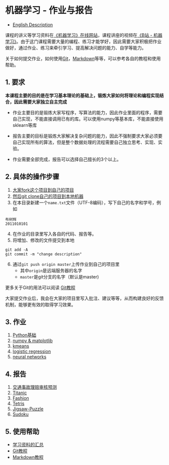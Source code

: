 # 机器学习 - 作业与报告

* [English Description](README_ENG.md)

课程的讲义等学习资料在[《机器学习》在线网站](https://gitee.com/pi-lab/machinelearning_notebook)，课程讲座的视频在[《B站 - 机器学习》](https://www.bilibili.com/video/BV1oZ4y1N7ei/)。由于这门课程需要大量的编程、练习才能学好，因此需要大家积极把作业做好，通过作业、练习来牵引学习、提高解决问题的能力、自学等能力。

关于如何提交作业，如何使用[Git](https://gitee.com/pi-lab/learn_programming/tree/master/6_tools/git/README.md)，[Markdown](https://gitee.com/pi-lab/learn_programming/blob/master/6_tools/markdown/README.md)等等，可以参考各自的教程和使用帮助。



## 1. 要求

**本课程主要的目的是在学习基本理论的基础上，锻炼大家如何将理论和编程实现结合，因此需要大家独立自主完成**

* 作业主要目的是锻炼大家写程序，写算法的能力，因此作业里面的程序，需要自己实现，不能直接调用已有的库。可以使用numpy等基本库，不能直接使用sklearn等库

* 报告主要的目标是锻炼大家解决复杂问题的能力，因此不强制要求大家必须要自己实现所有的算法，但是整个数据处理的流程需要自己独立思考、实现、实验。

* 作业需要全部完成，报告可以选择自己擅长的3个以上。

  

## 2. 具体的操作步骤

1. [大家fork这个项目到自己的项目](https://gitee.com/pi-lab/learn_programming/blob/master/6_tools/git/HowToForkClone.md)
2. [然后git clone自己的项目到本地机器](https://gitee.com/pi-lab/learn_programming/blob/master/6_tools/git/HowToForkClone.md)
3. 在本目录新建一个`name.txt`文件（UTF-8编码），写下自己的名字和学号，例如
```
布树辉
2011010101
```
4. 在作业的目录里写入各自的代码、报告等。
5. 将增加、修改的文件提交到本地
```
git add -A
git commit -m "change description"
```
6. 通过`git push origin master`上传作业到自己的项目里
    - 其中`origin`是远端服务器的名字
    - `master`是git分支的名字（默认是master)



更多关于Git的用法可以阅读 [Git教程](https://gitee.com/pi-lab/learn_programming/tree/master/6_tools/git/README.md)

大家提交作业后，我会在大家的项目里写入批注、建议等等，从而构建良好的反馈机制，能够更有效的取得学习效果。



## 3. 作业

1. [Python基础](homework_01_python/README.md)
2. [numpy & matplotlib](homework_02_numpy_matplotlib/README.md)
3. [kmeans](homework_03_kmeans/README.md)
4. [logistic regression](homework_04_logistic_regression/README.md)
5. [neural networks](homework_05_nn/README.md)



## 4. 报告

1. [交通事故理赔审核预测](report_01_accident_claims/README.md)
2. [Titanic](report_02_Titanic/README.md)
3. [Fashion](report_03_Fashion/README.md)
4. [Tetris](report_04_Tetris/README.md)
5. [Jigsaw-Puzzle](report_05_Jigsaw-Puzzle)
6. [Sudoku](report_06_Sudoku)



## 5. 使用帮助

* [学习资料的汇总](https://gitee.com/pi-lab/machinelearning_notebook/blob/master/References.md)
* [Git教程](https://gitee.com/pi-lab/learn_programming/tree/master/6_tools/git/README.md)
* [Markdown教程](https://gitee.com/pi-lab/learn_programming/blob/master/6_tools/markdown/README.md)
